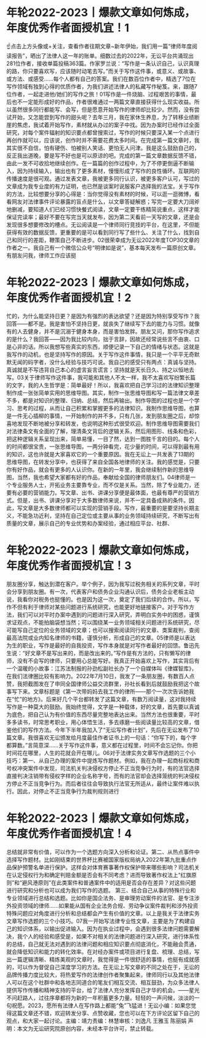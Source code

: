 # 年轮2022-2023丨爆款文章如何炼成，年度优秀作者面授机宜！1

☝点击上方头像或+关注，查看作者往期文章~新年伊始，我们用一篇“律师年度阅读报告”，晒出了法律人这一年的账单。细数过去的2022年，无讼平台共涌现出281位作者，接收单篇投稿363篇。作家罗兰说：“写作是一条认识自己，认识真理的路，你只要喜欢写，应该随时动笔去写。”而关于写作这件事，或意义、或故事、或方法、或感受......每个人都有自己的答案。我们在数百位作者中，精选了7位在写作领域有独到心得的优质作者，为我们讲述法律人的私藏写作秘笈。来，跟随7位作者，一起走进他/她们的写作之旅！01写作是一件烧脑、过程艰苦的事情，最后也不一定能形成好的作品，作者很难通过一两篇文章直接获得什么现实收益。所以虽然很多同行都能写、会写，但是愿意开始写作的律师却比较少。然而，没有尝试开始，又怎能尝到写作的甜头呢？去年三月，我在家休生养息，为了转移业绩断崖的焦虑，我试着开始写作，素材就从办过的案子中找。因为办案时已经作过全面研究，对每个案件辐射的知识要点都曾搜索过，写作的时候只要深入某一个点进行再创作就可以，应该说，创作时并不需要花费太多时间。在完成第一篇文章时，我其实很不自信，怕有硬伤、怕被别人笑话、更怕无人问津。我是这么鼓励自己的，反正我出道晚，要是写不好也是可以原谅的吧。完成的第一篇文章数据反馈不错，由此一发不可收拾地继续创作。在一篇篇的创作过程中，为了不停更倒逼不断输入，因为持续输入，输出也有了更多素材，慢慢形成了写作的良性循环。互联网的传播速度是很可观。通过发表文章，我被更多同行认识，被更多客户认可，写过的文章成为我专业度的有力证明，也已然是谈案时说服客户选择我的法宝。关于写作的方法，比较想要分享的心得是：当你觉得没有素材的时候，可以逛一逛微博，看看网友对法律事件评论暴露的盲点是什么，以文章答疑解惑；写完一定要大刀阔斧地删减，要知道人们已经习惯快餐式阅读，文章一定要干练精简说重点，这样才能保证完读率；最好不要在写完当天就发布，因为第二天看前一天写的文章，还是会发现很多想要修改的槽点。无讼阅读是一个律师同行竞技的平台，在这里，不但能获得有效的数据反馈，更重要的是可以看到同行写了些什么、关注了什么，找到自己和同行的差距，鞭策自己不断进步。02很荣幸成为无讼2022年度TOP30文章的作者之一。我自己有一个微信公众号“明律如是说”，基本每天发布一篇原创文章。有朋友问我，律师工作应该挺

# 年轮2022-2023丨爆款文章如何炼成，年度优秀作者面授机宜！2

忙的，为什么能坚持日更？是因为有强烈的表达欲望？还是因为特别享受写作？我回答——都不是。我是害怕不坚持日更，就丧失了继续写下去的能力与习惯。就像有的人去健身，并不是沉溺于健身本身，而是害怕发胖。朋友又问，那你写作追求的是什么？我回答——因为我比较内向，拙于言辞，因故还经常说些言不由衷、口是心非的话。所以我想写些真实的东西，顺便记录一下自己的情绪与状态。这就是我写作的动机，也是坚持写作的原因。关于写作这件事情，我只是一个平平无奇默默无闻的码字者，没什么经验与技巧可说。我自己的感受只有两点：真诚与坚持。真诚就是不写违背自己本心的虚言妄言谎言；坚持就是天长日久、持之以恒地去写。03关于律师写作这件事，我可能和其他人不太一样，我不太喜欢写纷繁长篇的文字，我的人生哲学是：简单最好！所以，我喜欢把自己学习过的法律知识整理制作成一张张简单实用的思维导图。其实，制作一张思维导图和写一篇法律文章差不多，都是对知识的整理、归纳、总结，然后再输出。制作导图的过程也是一个学习、思考的过程，从而让自己积累和掌握更多的法律知识。我制作思维导图，也算是一件无心插柳的事情，一开始制作的并不多，只有几张，发到朋友圈之后，却惊喜地发现不断地被分享和转发，也说明这种形式很受欢迎。制作思维导图需要我们对法律条文有全面的了解，理清条文背后的逻辑关系，然后用图形、线条和色彩，把这种逻辑关系呈现出来，简单易懂，一目了然，达到一图胜千言的目的。每个人的时间都很宝贵，一张思维导图，一两分钟看完，花少量的时间，可以得到最有用的知识，这也许就是大家喜欢它的一个重要原因。我在无讼上一共发表了13期的思维导图，在转发分享中，也获得了来自全国各地律师的关注。我的感觉是，只要你有好作品，就会有更多的人认识你。在新的一年里，我会继续制作新的思维导图，当然，我也希望大家都有好的作品，奉献给全国的律师朋友们。04律师是一个专业服务人士，开拓业务主要靠专业，而不仅是关系。当然，除了专业能力，还要有必要的营销能力。写文章、出书、讲课分享便是最体面，也最有尊严的营销方式。但是，出书、讲课分享对于大多数律师来说，并不一定具备成熟的条件。因此，写文章是大多数律师都可以实现的营销手段。写作，最重要的是要坚持长期主义，不能急功近利，坚持在自己定位或主要从事的业务领域持续研究，不断写出有质量的文章，展示自己的专业优势和办案经验，通过相应平台、社群、

# 年轮2022-2023丨爆款文章如何炼成，年度优秀作者面授机宜！3

朋友圈分享，触达到潜在客户。举个例子，因为我写过税务相关的系列文章，平时会分享到朋友圈。有一次，代表客户和债务企业沟通认识后，债务企业老板主动说，我看你对税务也挺懂的。也是因为这一次，奠定了我们后续的合作。所以，写作不但有利于律师对某些问题进行系统研究，也能更好地链接客户。对于写作方法，我们可以对平时办案中遇到的问题进行深入研究，弄明白实务中的困惑，谨慎求证观点，不能拍脑袋想当然；可以围绕某一业务领域相关问题进行系统研究，尽可能写自己定位的业务领域的文章；也可以搜索阅读同行的文章、类案裁判，查阅最高法院或业内知名律师的书籍，谨慎分析，形成自己的文章。05律师是以表达为生的职业，写作是最好的自我投资，写作本身就是对写作者最好的回馈。鲁迅先生说：“好文章不是写出来的，而是改出来的。”写作是有方法的，只有懒写的律师，没有不会写的律师，只要用心总能写好。我真正开始喜欢上写作，其实背后有一个温暖的小故事：江苏法制报的孙劲松副社长办了一个自媒体叫《律媒智库》，在我们法律圈比较有影响力。2022年7月10日，我发了一条朋友圈，有数百人点赞，我把截图发在了申同全国律师公益交流群里，孙社长看到后就鼓励我把这个故事写下来。文章标题是《第一次带妈妈去我工作的律所——那个一次次告诉她我在“忙”的地方》。后来好几个平台都转发了这篇文章，有数万阅读量，这对我持续写作是一种莫大的鼓励。我始终觉得，文字是一种载体，好的文章，首先要以真诚为底色，把自己认为有价值的东西尽量完整地表达出来。当然方法也很重要，平时多多读书，时常思考职业，用心体悟生活，多去琢磨一些阅读量比较高的文章，借鉴他们的写作方法。今年下半年我加入了“无讼写作者计划”，先后在无讼发布了10篇文章。我很喜欢无讼颁发给月度最佳作者证书上的一句话：“你写下的，每个字都算数。”言简意深......关于写作这件事，意义都在过程里，时间不会忘记你。你把时间花在哪里，人生的花就会开在哪儿。06对于法律实务文章写作选题的三个小技巧：第一、从自己办理的案件中提炼写作题材。例如，我在办理一起商标权和商号权冲突案件中发现，司法机关判决侵权方停止不正当竞争行为时，有的法官选择直接判决注销带有侵权字样的企业名称字号，而有的法官却会选择笼统的判决侵权方停止不正当竞争行为。而后者往往会导致执行法官无所适从，最终让案件难以执行。因此，对停止不正当竞争行为裁判规则进行

# 年轮2022-2023丨爆款文章如何炼成，年度优秀作者面授机宜！4

总结就非常有价值，可以作为一个选题方向深入分析和论证。第二、从热点事件中选择写作题材。比如刚结束的世界杯比赛被国家版权局纳入2022年第九批重点作品保护预警名单进行保护。这样会对体育赛事著作权保护带来哪些影响？司法机关在认定侵权行为和确定判赔金额是否会有不同考虑？进而导致著作权法上“红旗原则”和“避风港原则”在此类案件和普通案件中的适用是否会存在差异？对这些问题进行研究和分析也可以成为我们写作的选题。 第三、结合自己从事的特殊行业和专业领域进行总结和选题。比如你是国企法务、是审理劳动案件的法官、是专注涉外投资领域的律师......如果能从国有企业法务合规、劳动争议案件裁判和涉外投资特殊问题应对角度进行分析和总结都会产生有价值的文章。以上是我关于法律实务文章写作选题的三个小技巧。07我一开始写法律专业性文章，主要是为了构建自己的知识体系，以输出促进输入。因为在执业过程中，会遇到很多法律问题需要解决，我个人的经验和感受是，如果不对相关的法律问题进行深入研究，进行体系性的总结，自己就无法对遇到的法律问题和相应知识要点彻底消化，不能融会贯通，就会降低知识和能力的转化效率。在对经办案件或项目进行复盘、梳理、总结，写出一篇逻辑清晰、精炼美观的文章时，我觉得是一件很舒适的事情，也挺有成就感的，可以作为督促自己深度学习的方法。在无讼上写文章的不同之处在于，无讼的品牌传播力度比较大，将热爱写作的法律创作者聚集起来，律师同行以及其他法律人可以在这个社群中和各地志同道合的笔友们相互交流、相互鼓劲，为众多法律人提供写作传播和精神支持的平台，给了法律人充分发挥自己才华的机会。——星光不问赶路人，过往序章都将为新的一年积蓄更多力量。轻轻的一声问候，淡淡的一句祝愿。2023，愿所有法律人在写作路上都能“兔”飞猛进！无讼小编：如果您觉得这篇文章还不错，欢迎转发分享、点赞收藏，您也可以在下方评论区留下自己的观点，和大家一起讨论。主编：靖力责编：林慧审核：刘逸凡 王雅玉 陈丽娟 声明：本文为无讼研究院原创内容，未经本平台许可，禁止转载。

